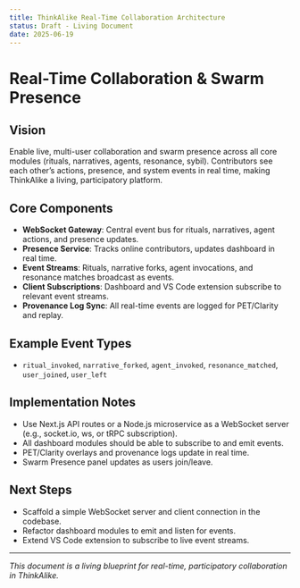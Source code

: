 ```yaml
---
title: ThinkAlike Real-Time Collaboration Architecture
status: Draft - Living Document
date: 2025-06-19
---
```


# Real-Time Collaboration & Swarm Presence

## Vision
Enable live, multi-user collaboration and swarm presence across all core modules (rituals, narratives, agents, resonance, sybil). Contributors see each other’s actions, presence, and system events in real time, making ThinkAlike a living, participatory platform.

## Core Components
- **WebSocket Gateway**: Central event bus for rituals, narratives, agent actions, and presence updates.
- **Presence Service**: Tracks online contributors, updates dashboard in real time.
- **Event Streams**: Rituals, narrative forks, agent invocations, and resonance matches broadcast as events.
- **Client Subscriptions**: Dashboard and VS Code extension subscribe to relevant event streams.
- **Provenance Log Sync**: All real-time events are logged for PET/Clarity and replay.

## Example Event Types
- `ritual_invoked`, `narrative_forked`, `agent_invoked`, `resonance_matched`, `user_joined`, `user_left`

## Implementation Notes
- Use Next.js API routes or a Node.js microservice as a WebSocket server (e.g., socket.io, ws, or tRPC subscription).
- All dashboard modules should be able to subscribe to and emit events.
- PET/Clarity overlays and provenance logs update in real time.
- Swarm Presence panel updates as users join/leave.

## Next Steps
- Scaffold a simple WebSocket server and client connection in the codebase.
- Refactor dashboard modules to emit and listen for events.
- Extend VS Code extension to subscribe to live event streams.

---
*This document is a living blueprint for real-time, participatory collaboration in ThinkAlike.*
